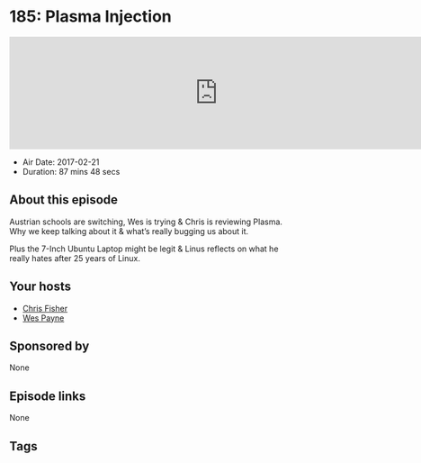 # 185: Plasma Injection

<iframe src="https://player.fireside.fm/v2/RUkczH-V+_5jpplXF?theme=dark" width="740" height="200" frameborder="0" scrolling="no"></iframe>

* Air Date: 2017-02-21
* Duration: 87 mins 48 secs

## About this episode

Austrian schools are switching, Wes is trying & Chris is reviewing Plasma. Why we keep talking about it & what’s really bugging us about it.

Plus the 7-Inch Ubuntu Laptop might be legit & Linus reflects on what he really hates after 25 years of Linux.

## Your hosts
* [Chris Fisher](https://linuxunplugged.com/hosts/chrislas)
* [Wes Payne](https://linuxunplugged.com/hosts/wes)

## Sponsored by

None



## Episode links

None



## Tags

